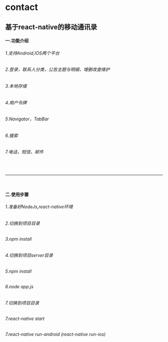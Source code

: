 # contact
<h2>基于react-native的移动通讯录</h2>

<h4>一.功能介绍</h4>
<h6>1.支持Android,IOS两个平台</h6>
<h6>2.登录，联系人分类，公告主题与明细，增删改查维护</h6>
<h6>3.本地存储</h6>
<h6>4.用户令牌</h6>
<h6>5.Navigator，TabBar</h6>
<h6>6.搜索</h6>
<h6>7.电话，短信，邮件</h6>

<br/>
<hr/>
<br/>

<h4>二.使用步骤</h4>
<h6>1.准备好NodeJs,react-native环境</h6>
<h6>2.切换到项目目录</h6>
<h6>3.npm install</h6>
<h6>4.切换到项目server目录</h6>
<h6>5.npm install</h6>
<h6>6.node app.js</h6>
<h6>7.切换到项目目录</h6>
<h6>7.react-native start</h6>
<h6>7.react-native run-android (react-native run-ios)</h6>

